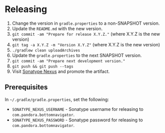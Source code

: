 Releasing
========

1. Change the version in `gradle.properties` to a non-SNAPSHOT version.
2. Update the `README.md` with the new version.
3. `git commit -am "Prepare for release X.Y.Z."` (where X.Y.Z is the new
   version)
4.  `git tag -a X.Y.Z -m "Version X.Y.Z"` (where X.Y.Z is the new
    version)
5.  `./gradlew clean uploadArchives`
6.  Update the `gradle.properties` to the next SNAPSHOT version.
7.  `git commit -am "Prepare next development version."`
8.  `git push && git push --tags`
9.  Visit [Sonatype Nexus](https://oss.sonatype.org/) and promote the
    artifact.


Prerequisites
-------------

In `~/.gradle/gradle.properties`, set the following:

*  `SONATYPE_NEXUS_USERNAME` - Sonatype username for releasing to
   `com.pandora.bottomnavigator`.
*  `SONATYPE_NEXUS_PASSWORD` - Sonatype password for releasing to
   `com.pandora.bottomnavigator`.
